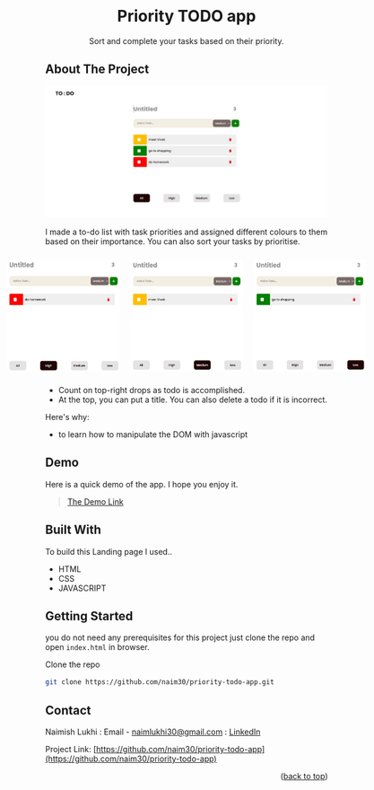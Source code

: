 <div id="top"></div>

<br />
<div align="center">
  <h1 align="center">Priority TODO app</h1>

  <p align="center">
    Sort and complete your tasks based on their priority.
  </p>
</div>

## About The Project

![Landing page Screenshot](public/todoss.jpg)

I made a to-do list with task priorities and assigned different colours to them based on their importance.
You can also sort your tasks by prioritise.

<div style="display: flex; justify-content: center;">
    <img width="200px" height="200px" alt="high prirority todo list" src="public/high.jpg" style="padding: 10px">
    <img width="200px" height="200px"  alt="medium prirority todo list" src="public/medium.jpg"  style="padding: 10px">
    <img width="200px" height="200px"  alt="low prirority todo list" src="public/low.jpg"  style="padding: 10px">
</div>

- Count on top-right drops as todo is accomplished.
- At the top, you can put a title. You can also delete a todo if it is incorrect.

Here's why:

- to learn how to manipulate the DOM with javascript

## Demo

Here is a quick demo of the app. I hope you enjoy it.

> [The Demo Link](https://naim30.github.io/priority-todo-app/)

## Built With

To build this Landing page I used..

- HTML
- CSS
- JAVASCRIPT

## Getting Started

you do not need any prerequisites for this project just clone the repo and open `index.html` in browser.

Clone the repo

```sh
git clone https://github.com/naim30/priority-todo-app.git
```

## Contact

Naimish Lukhi :
Email - naimlukhi30@gmail.com :
[LinkedIn](https://www.linkedin.com/in/naimish-lukhi-a2b14a1b9)

Project Link: [https://github.com/naim30/priority-todo-app](https://github.com/naim30/priority-todo-app)

<p align="right">(<a href="#top">back to top</a>)</p>
